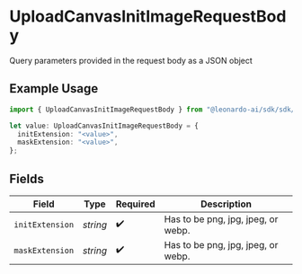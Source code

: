# UploadCanvasInitImageRequestBody

Query parameters provided in the request body as a JSON object

## Example Usage

```typescript
import { UploadCanvasInitImageRequestBody } from "@leonardo-ai/sdk/sdk/models/operations";

let value: UploadCanvasInitImageRequestBody = {
  initExtension: "<value>",
  maskExtension: "<value>",
};
```

## Fields

| Field                              | Type                               | Required                           | Description                        |
| ---------------------------------- | ---------------------------------- | ---------------------------------- | ---------------------------------- |
| `initExtension`                    | *string*                           | :heavy_check_mark:                 | Has to be png, jpg, jpeg, or webp. |
| `maskExtension`                    | *string*                           | :heavy_check_mark:                 | Has to be png, jpg, jpeg, or webp. |